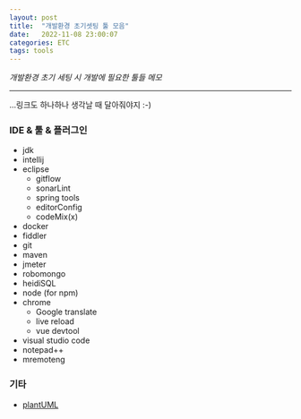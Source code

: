 ```yaml
---
layout: post
title:  "개발환경 초기셋팅 툴 모음"
date:   2022-11-08 23:00:07
categories: ETC
tags: tools
---
```


<i class="fa-solid fa-check"></i> *개발환경 초기 세팅 시 개발에 필요한 툴들 메모*

---

...링크도 하나하나 생각날 때 달아줘야지 :-)

### IDE & 툴 & 플러그인

- jdk
- intellij
- eclipse
  - gitflow
  - sonarLint
  - spring tools
  - editorConfig
  - codeMix(x)
- docker
- fiddler
- git
- maven
- jmeter
- robomongo
- heidiSQL
- node (for npm)
- chrome
  - Google translate
  - live reload
  - vue devtool
- visual studio code
- notepad++
- mremoteng

### 기타

- [plantUML][plantUML]

[plantUML]: http://plantuml.com/ko/